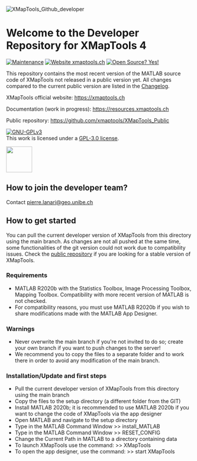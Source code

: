 ![XMapTools_Github_developer](https://user-images.githubusercontent.com/54409312/152673005-7bb96f00-b365-427c-9964-17820e6edb73.jpg)

# Welcome to the Developer Repository for XMapTools 4

[![Maintenance](https://img.shields.io/badge/Maintained%3F-yes-green.svg)](https://github.com/xmaptools/XMapTools_Developers/graphs/commit-activity)
[![Website xmaptools.ch](https://img.shields.io/website-up-down-green-red/http/shields.io.svg)](https://xmaptools.ch)
[![Open Source? Yes!](https://badgen.net/badge/Open%20Source%20%3F/Yes%21/blue?icon=github)](#)

This repository contains the most recent version of the MATLAB source code of XMapTools not released in a public version yet. All changes compared to the current public version are listed in the <a href="https://github.com/xmaptools/XMapTools_Developers/blob/main/Changelog.md">Changelog</a>. 

XMapTools official website: https://xmaptools.ch

Documentation (work in progress): https://resources.xmaptools.ch  

Public repository: https://github.com/xmaptools/XMapTools_Public 

<a rel="license" href="https://www.gnu.org/licenses/gpl-3.0.en.html"><img alt="GNU-GPLv3" style="border-width:0" src="https://www.gnu.org/graphics/agplv3-with-text-162x68.png" /></a><br />This work is licensed under a <a rel="license" href="https://www.gnu.org/licenses/gpl-3.0.en.html">GPL-3.0 license</a>.

<a href="https://ec.europa.eu/info/research-and-innovation/funding/funding-opportunities/funding-programmes-and-open-calls/horizon-europe_en" target="_blank"><img src="https://user-images.githubusercontent.com/54409312/168419191-401f1d2c-014f-4640-9edc-cfa6f3832a40.png" height="70"/></a>


## How to join the developer team?

Contact pierre.lanari@geo.unibe.ch

## How to get started
You can pull the current developer version of XMapTools from this directory using the main branch. As changes are not all pushed at the same time, some functionalities of the git version could not work due to compatibility issues. Check the <a href="https://github.com/xmaptools/XMapTools_Public">public repository</a> if you are looking for a stable version of XMapTools. 

### Requirements
- MATLAB R2020b with the Statistics Toolbox, Image Processing Toolbox, Mapping Toolbox. Compatibility with more recent version of MATLAB is not checked. 
- For compatibility reasons, you must use MATLAB R2020b if you wish to share modifications made with the MATLAB App Designer. 

### Warnings
- Never overwrite the main branch if you're not invited to do so; create your own branch if you want to push changes to the server!  
- We recommend you to copy the files to a separate folder and to work there in order to avoid any modification of the main branch. 

### Installation/Update and first steps
- Pull the current developer version of XMapTools from this directory using the main branch
- Copy the files to the setup directory (a different folder from the GIT)
- Install MATLAB 2020b; it is recommended to use MATLAB 2020b if you want to change the code of XMapTools via the app designer
- Open MATLAB and navigate to the setup directory
- Type in the MATLAB Command Window >> install_MATLAB
- Type in the MATLAB Command Window >> RESET_CONFIG
- Change the Current Path in MATLAB to a directory containing data
- To launch XMapTools use the command: >> XMapTools
- To open the app designer, use the command: >> start XMapTools

